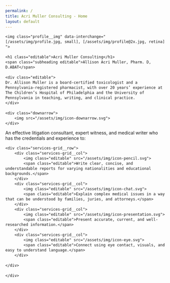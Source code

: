 ```yaml
---
permalink: /
title: Acri Muller Consulting - Home
layout: default
---
```

<div class="profile">

	<img class="profile__img" data-interchange="
	[/assets/img/profile.jpg, small], [/assets/img/profile@2x.jpg, retina]
	">

	<h1 class="editable">Acri Muller Consulting</h1>
	<span class="subheading editable">Allison Acri Muller, Pharm. D, D.ABAT</span>

	<div class="editable">
	Dr. Allison Muller is a board-certified toxicologist and a Pennsylvania-registered pharmacist, with over 20 years’ experience at The Children’s Hospital of Philadelphia and the University of Pennsylvania in teaching, writing, and clinical practice.
	</div>
	
	<div class="downarrow">
		<img src="/assets/img/icon-downarrow.svg">
	</div>

</div>

<section class="services-grid">
	<div class="container--thin">
	<div class="editable">An effective litigation consultant, expert witness, and medical writer who has the credentials and experience to:</div>
	
	<div class="services-grid__row">
		<div class="services-grid__col">
			<img class="editable" src="/assets/img/icon-pencil.svg">
			<span class="editable">Write clear, concise, and understandable reports for varying nationalities and educational backgrounds.</span>
		</div>
		<div class="services-grid__col">
			<img class="editable" src="/assets/img/icon-chat.svg">
			<span class="editable">Explain complex medical issues in a way that can be understood by families, juries, and attorneys.</span>
		</div>
		<div class="services-grid__col">
			<img class="editable" src="/assets/img/icon-presentation.svg">
			<span class="editable">Present accurate, current, and well-researched information.</span>
		</div>
		<div class="services-grid__col">
			<img class="editable" src="/assets/img/icon-eye.svg">
			<span class="editable">Connect using eye contact, visuals, and easy to understand language.</span>
		</div>

	</div>
	
	</div>
</section>
